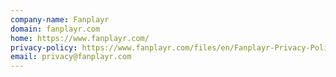 ```yaml
---
company-name: Fanplayr
domain: fanplayr.com
home: https://www.fanplayr.com/
privacy-policy: https://www.fanplayr.com/files/en/Fanplayr-Privacy-Policy-May-2018.pdf
email: privacy@fanplayr.com
---
```




